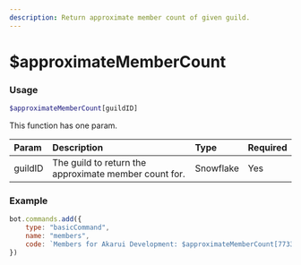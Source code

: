 ```yaml
---
description: Return approximate member count of given guild.
---
```


# $approximateMemberCount
### Usage
```php
$approximateMemberCount[guildID]
```

This function has one param.

| Param | Description | Type | Required |
| :--- | :--- | :--- | :--- |
| guildID | The guild to return the approximate member count for. | Snowflake | Yes |

### Example
```javascript
bot.commands.add({
    type: "basicCommand",
    name: "members",
    code: `Members for Akarui Development: $approximateMemberCount[773352845738115102]`
})
```